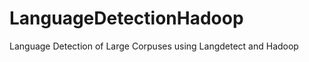LanguageDetectionHadoop
=======================

Language Detection of Large Corpuses using Langdetect and Hadoop
